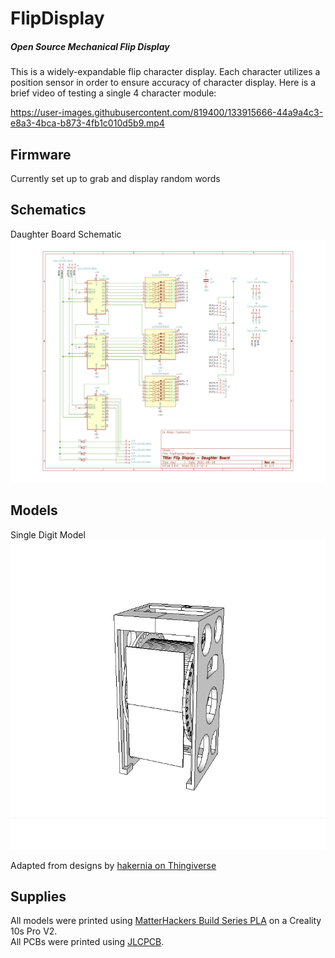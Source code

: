# FlipDisplay
##### Open Source Mechanical Flip Display

This is a widely-expandable flip character display. Each character utilizes a position sensor in order to ensure accuracy of character display. Here is a brief video of testing a single 4 character module:  

https://user-images.githubusercontent.com/819400/133915666-44a9a4c3-e8a3-4bca-b873-4fb1c010d5b9.mp4

## Firmware
Currently set up to grab and display random words

## Schematics
Daughter Board Schematic  
![Schematic](https://raw.githubusercontent.com/LesserChance/FlipDisplay/main/img/schematic-v4.png)

## Models
Single Digit Model  
![models](https://raw.githubusercontent.com/LesserChance/FlipDisplay/main/img/Model-v7.png)

Adapted from designs by [hakernia on Thingiverse](https://www.thingiverse.com/thing:2369832)

## Supplies
All models were printed using [MatterHackers Build Series PLA](https://www.matterhackers.com/store/l/175mm-pla-filament-black-1-kg/sk/MY6CYEZM) on a Creality 10s Pro V2.  
All PCBs were printed using [JLCPCB](https://jlcpcb.com/).  
